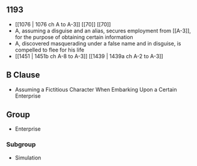 ## 1193
- [[1076 | 1076 ch A to A-3]] [[70]] [[70]] 
- A, assuming a disguise and an alias, secures employment from [[A-3]], for the purpose of obtaining certain information
- A, discovered masquerading under a false name and in disguise, is compelled to flee for his life
- [[1451 | 1451b ch A-8 to A-3]] [[1439 | 1439a ch A-2 to A-3]] 

## B Clause
- Assuming a Fictitious Character When Embarking  Upon a Certain Enterprise

## Group
- Enterprise

### Subgroup
- Simulation

